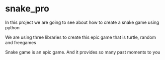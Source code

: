 # snake_pro
In this project we are going to see about how to create a snake game using python

We are using three libraries to create this epic game that is turtle, random and freegames

Snake game is an epic game. And it provides so many past moments to you
